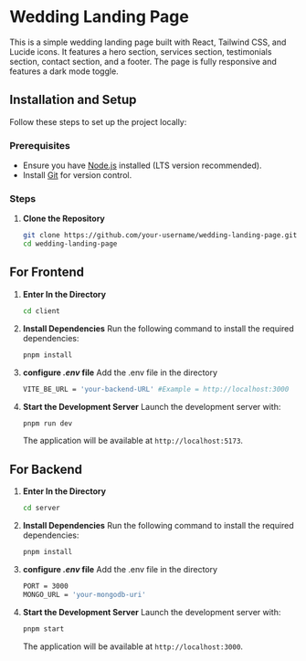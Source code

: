 # Wedding Landing Page

This is a simple wedding landing page built with React, Tailwind CSS, and Lucide icons. It features a hero section, services section, testimonials section, contact section, and a footer. The page is fully responsive and features a dark mode toggle.

## Installation and Setup

Follow these steps to set up the project locally:

### Prerequisites
- Ensure you have [Node.js](https://nodejs.org/) installed (LTS version recommended).
- Install [Git](https://git-scm.com/) for version control.

### Steps

1. **Clone the Repository**
    ```bash
    git clone https://github.com/your-username/wedding-landing-page.git
    cd wedding-landing-page
    ```
## For Frontend
1. **Enter In the Directory**
    ```bash
    cd client
    ```

2. **Install Dependencies**
    Run the following command to install the required dependencies:
    ```bash
    pnpm install
    ```
3. **configure *.env* file**
    Add the .env file in the directory
    ```bash
    VITE_BE_URL = 'your-backend-URL' #Example = http://localhost:3000
    ```

4. **Start the Development Server**
    Launch the development server with:
    ```bash
    pnpm run dev
    ```
    The application will be available at `http://localhost:5173`.

## For Backend
1. **Enter In the Directory**
    ```bash
    cd server
    ```
2. **Install Dependencies**
    Run the following command to install the required dependencies:
    ```bash
    pnpm install
    ```
3. **configure *.env* file**
    Add the .env file in the directory
    ```bash
    PORT = 3000
    MONGO_URL = 'your-mongodb-uri'
    ```

4. **Start the Development Server**
    Launch the development server with:
    ```bash
    pnpm start
    ```
    The application will be available at `http://localhost:3000`.


